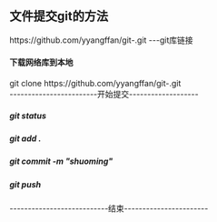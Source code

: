 <h2>文件提交git的方法</h2>
https://github.com/yyangffan/git-.git   ---git库链接


<h4>下载网络库到本地</h4>
git clone https://github.com/yyangffan/git-.git<br>
------------------------开始提交-------------------
<h5>git status</h5>
<h5>git add .</h5>
<h5>git commit -m "shuoming"</h5>
<h5>git push</h5>
---------------------------结束-----------------------<br>

